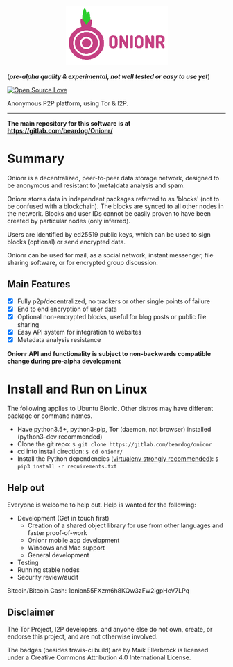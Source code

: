 <p align="center">

<img src="./docs/onionr-logo.png">

</p>

(***pre-alpha quality & experimental, not well tested or easy to use yet***)

[![Open Source Love](https://badges.frapsoft.com/os/v3/open-source.png?v=103)](https://github.com/ellerbrock/open-source-badges/)


Anonymous P2P platform, using Tor & I2P.

<hr>

**The main repository for this software is at https://gitlab.com/beardog/Onionr/**

# Summary

Onionr is a decentralized, peer-to-peer data storage network, designed to be anonymous and resistant to (meta)data analysis and spam.

Onionr stores data in independent packages referred to as 'blocks' (not to be confused with a blockchain). The blocks are synced to all other nodes in the network. Blocks and user IDs cannot be easily proven to have been created by particular nodes (only inferred).

Users are identified by ed25519 public keys, which can be used to sign blocks (optional) or send encrypted data.

Onionr can be used for mail, as a social network, instant messenger, file sharing software, or for encrypted group discussion.


## Main Features

* [X] Fully p2p/decentralized, no trackers or other single points of failure
* [X] End to end encryption of user data
* [X] Optional non-encrypted blocks, useful for blog posts or public file sharing
* [X] Easy API system for integration to websites
* [X] Metadata analysis resistance

**Onionr API and functionality is subject to non-backwards compatible change during pre-alpha development**

# Install and Run on Linux

The following applies to Ubuntu Bionic. Other distros may have different package or command names.

* Have python3.5+, python3-pip, Tor (daemon, not browser) installed (python3-dev recommended)
* Clone the git repo: `$ git clone https://gitlab.com/beardog/onionr`
* cd into install direction: `$ cd onionr/`
* Install the Python dependencies ([virtualenv strongly recommended](https://virtualenv.pypa.io/en/stable/userguide/)): `$ pip3 install -r requirements.txt`

## Help out

Everyone is welcome to help out. Help is wanted for the following:

* Development (Get in touch first)
    * Creation of a shared object library for use from other languages and faster proof-of-work
    * Onionr mobile app development
    * Windows and Mac support
    * General development
* Testing
* Running stable nodes
* Security review/audit

Bitcoin/Bitcoin Cash: 1onion55FXzm6h8KQw3zFw2igpHcV7LPq

## Disclaimer

The Tor Project, I2P developers, and anyone else do not own, create, or endorse this project, and are not otherwise involved.

The badges (besides travis-ci build) are by Maik Ellerbrock is licensed under a Creative Commons Attribution 4.0 International License.